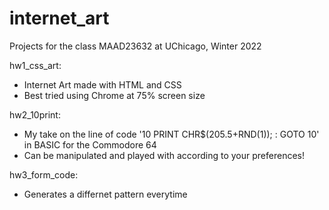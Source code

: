 # internet_art
Projects for the class MAAD23632 at UChicago, Winter 2022

hw1_css_art:
- Internet Art made with HTML and CSS
- Best tried using Chrome at 75% screen size

hw2_10print:
- My take on the line of code '10 PRINT CHR$(205.5+RND(1)); : GOTO 10' in BASIC for the Commodore 64
- Can be manipulated and played with according to your preferences!

hw3_form_code:
- Generates a differnet pattern everytime
